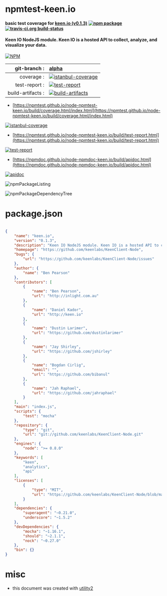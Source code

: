 # npmtest-keen.io

#### basic test coverage for  [keen.io (v0.1.3)](https://github.com/keenlabs/KeenClient-Node)  [![npm package](https://img.shields.io/npm/v/npmtest-keen.io.svg?style=flat-square)](https://www.npmjs.org/package/npmtest-keen.io) [![travis-ci.org build-status](https://api.travis-ci.org/npmtest/node-npmtest-keen.io.svg)](https://travis-ci.org/npmtest/node-npmtest-keen.io)

#### Keen IO NodeJS module. Keen IO is a hosted API to collect, analyze, and visualize your data.

[![NPM](https://nodei.co/npm/keen.io.png?downloads=true&downloadRank=true&stars=true)](https://www.npmjs.com/package/keen.io)

| git-branch : | [alpha](https://github.com/npmtest/node-npmtest-keen.io/tree/alpha)|
|--:|:--|
| coverage : | [![istanbul-coverage](https://npmtest.github.io/node-npmtest-keen.io/build/coverage.badge.svg)](https://npmtest.github.io/node-npmtest-keen.io/build/coverage.html/index.html)|
| test-report : | [![test-report](https://npmtest.github.io/node-npmtest-keen.io/build/test-report.badge.svg)](https://npmtest.github.io/node-npmtest-keen.io/build/test-report.html)|
| build-artifacts : | [![build-artifacts](https://npmtest.github.io/node-npmtest-keen.io/glyphicons_144_folder_open.png)](https://github.com/npmtest/node-npmtest-keen.io/tree/gh-pages/build)|

- [https://npmtest.github.io/node-npmtest-keen.io/build/coverage.html/index.html](https://npmtest.github.io/node-npmtest-keen.io/build/coverage.html/index.html)

[![istanbul-coverage](https://npmtest.github.io/node-npmtest-keen.io/build/screenCapture.buildCi.browser.%252Ftmp%252Fbuild%252Fcoverage.lib.html.png)](https://npmtest.github.io/node-npmtest-keen.io/build/coverage.html/index.html)

- [https://npmtest.github.io/node-npmtest-keen.io/build/test-report.html](https://npmtest.github.io/node-npmtest-keen.io/build/test-report.html)

[![test-report](https://npmtest.github.io/node-npmtest-keen.io/build/screenCapture.buildCi.browser.%252Ftmp%252Fbuild%252Ftest-report.html.png)](https://npmtest.github.io/node-npmtest-keen.io/build/test-report.html)

- [https://npmdoc.github.io/node-npmdoc-keen.io/build/apidoc.html](https://npmdoc.github.io/node-npmdoc-keen.io/build/apidoc.html)

[![apidoc](https://npmdoc.github.io/node-npmdoc-keen.io/build/screenCapture.buildCi.browser.%252Ftmp%252Fbuild%252Fapidoc.html.png)](https://npmdoc.github.io/node-npmdoc-keen.io/build/apidoc.html)

![npmPackageListing](https://npmtest.github.io/node-npmtest-keen.io/build/screenCapture.npmPackageListing.svg)

![npmPackageDependencyTree](https://npmtest.github.io/node-npmtest-keen.io/build/screenCapture.npmPackageDependencyTree.svg)



# package.json

```json

{
    "name": "keen.io",
    "version": "0.1.3",
    "description": "Keen IO NodeJS module. Keen IO is a hosted API to collect, analyze, and visualize your data.",
    "homepage": "https://github.com/keenlabs/KeenClient-Node",
    "bugs": {
        "url": "https://github.com/keenlabs/KeenClient-Node/issues"
    },
    "author": {
        "name": "Ben Pearson"
    },
    "contributors": [
        {
            "name": "Ben Pearson",
            "url": "http://inlight.com.au"
        },
        {
            "name": "Daniel Kador",
            "url": "http://keen.io"
        },
        {
            "name": "Dustin Larimer",
            "url": "https://github.com/dustinlarimer"
        },
        {
            "name": "Jay Shirley",
            "url": "https://github.com/jshirley"
        },
        {
            "name": "Bogdan Cirlig",
            "email": "",
            "url": "https://github.com/bibanul"
        },
        {
            "name": "Jah Raphael",
            "url": "https://github.com/jahraphael"
        }
    ],
    "main": "index.js",
    "scripts": {
        "test": "mocha"
    },
    "repository": {
        "type": "git",
        "url": "git://github.com/keenlabs/KeenClient-Node.git"
    },
    "engines": {
        "node": ">= 0.8.0"
    },
    "keywords": [
        "keen",
        "analytics",
        "api"
    ],
    "licenses": [
        {
            "type": "MIT",
            "url": "https://github.com/keenlabs/KeenClient-Node/blob/master/LICENSE-MIT"
        }
    ],
    "dependencies": {
        "superagent": "~0.21.0",
        "underscore": "~1.5.2"
    },
    "devDependencies": {
        "mocha": "~1.16.1",
        "should": "~2.1.1",
        "nock": "~0.27.0"
    },
    "bin": {}
}
```



# misc
- this document was created with [utility2](https://github.com/kaizhu256/node-utility2)
